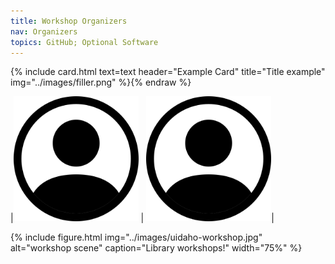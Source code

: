 ```yaml
---
title: Workshop Organizers
nav: Organizers
topics: GitHub; Optional Software
---
```


{% include card.html text=text header="Example Card" title="Title example" img="../images/filler.png" %}{% endraw %}

|<img width="200" alt="screen shot 2017-08-07 at 12 18 15 pm" src="../images/filler.png">  |  <img width="200" alt="Headshot of Katherine Harrison" src="../images/filler.png">|


{% include figure.html img="../images/uidaho-workshop.jpg" alt="workshop scene" caption="Library workshops!" width="75%" %}
